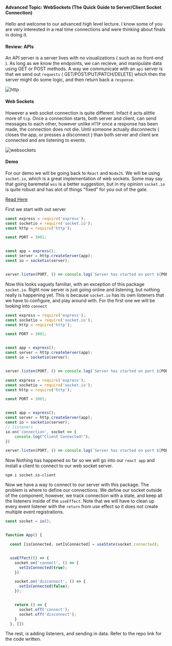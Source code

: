 #### Advanced Topic: WebSockets (The Quick Guide to Server/Client Socket Connection)

Hello and welcome to our advanced high level lecture. I know some of you are very interested in a real time connections and were thinking about finals in doing it.

#### Review: APIs

An API server is a server lives with no visualizations ( such as no front-end ). As long as we know the endpoints, we can recieve, and manipulate data using GET or POST methods. A way we communicate with an `api` server is that we send out `requests` ( GET/POST/PUT/PATCH/DELETE) which then the server might do some logic, and then return back a `response`. 

![http](https://www.w3schools.in/wp-content/uploads/2019/08/http-protocol.jpg)


#### Web Sockets

However a web socket connection is quite different. Infact it acts alittle more of `tcp`. Once a connection starts, both server and client, can send messages to each other, however unlike `HTTP` once a response has been made, the connection does not die. Until someone actually disconnects ( closes the app, or presses a disconnect ) than both server and client are connected and are listening to events.

![websockets](https://images.techhive.com/images/article/2016/06/websockets-100668229-primary.idge.jpg)

#### Demo

For our demo we will be going back to `React` and `NodeJS`. We will be using `socket.io`, which is a great implementation of web sockets. Some may say that going baremetal `wss` is a better suggestion, but in my opinion `socket.io` is quite robust and has alot of things "fixed" for you out of the gate.

[Read Here](https://stackoverflow.com/questions/10112178/differences-between-socket-io-and-websockets)


First we start with out server

```js
const express = require('express');
const socketio = require('socket.io');
const http = require('http');

const PORT = 3001;


const app = express();
const server = http.createServer(app);
const io = socketio(server);


server.listen(PORT, () => console.log(`Server has started on port ${PORT}`));
```

Now this looks vaguely familiar, with an exception of this package `socket.io`. Right now server is just going online and listening, but nothing really is happening yet.
This is because `socket.io` has its own listeners that we have to configure, and play around with. For the first one we will be looking into `connect`

```js
const express = require('express');
const socketio = require('socket.io');
const http = require('http');

const PORT = 3001;


const app = express();
const server = http.createServer(app);
const io = socketio(server);


server.listen(PORT, () => console.log(`Server has started on port ${PORT}`));
```


```js
const express = require('express');
const socketio = require('socket.io');
const http = require('http');

const PORT = 3001;


const app = express();
const server = http.createServer(app);
const io = socketio(server);
// listeners 
io.on('connection', socket => {
    console.log("Client Connected!");
})

server.listen(PORT, () => console.log(`Server has started on port ${PORT}`));
```

Now Nothing has happened so far so we will go into our `react app` and install a client to connect to our web socket server.

``` npm i socket.io-client ```

Now we have a way to connect to our server with this package. The problem is where to define our connections. We define our socket outside of the component, however, we track connection with a state, and keep all the listeners inside of the `useEffect`. Note that we will have to clean up every event listener with the `return` from use effect so it does not create multiple event registrations.

```jsx
const socket = io();


function App() {

  const [isConnected, setIsConnected] = useState(socket.connected);


  useEffect(() => {
    socket.on('connect', () => {
      setIsConnected(true);
    })

    socket.on('disconnect', () => {
      setIsConnected(false);
    });


    return () => {
      socket.off('connect');
      socket.off('disconnect');
    }
  }, [])

```

The rest, is adding listeners, and sending in data. Refer to the repo link for the code written.